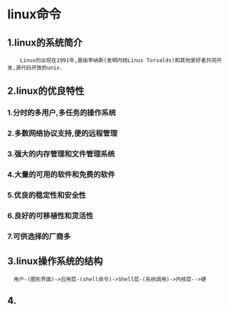 # linux命令   
 ## 1.linux的系统简介
        Linux的出现在1991年,是由李纳斯(发明内核Linus Torvalds)和其他爱好者共同开发,源代码开放的unix.
 ## 2.linux的优良特性
   
   ### 1.分时的多用户,多任务的操作系统
   ### 2.多数网络协议支持,便的远程管理
   ### 3.强大的内存管理和文件管理系统
   ### 4.大量的可用的软件和免费的软件
   ### 5.优良的稳定性和安全性
   ### 6.良好的可移植性和灵活性
   ### 7.可供选择的厂商多
 ## 3.linux操作系统的结构   
      用户-(图形界面)->应用层-(shell命令)->Shell层-(系统调用)->内核层-->硬
 ## 4.
